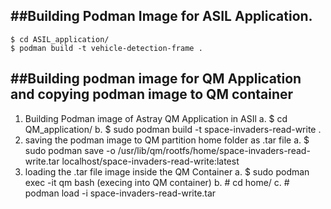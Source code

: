 ##Building Podman Image for ASIL Application.
----------------------------------------------------------------------------------
    $ cd ASIL_application/
    $ podman build -t vehicle-detection-frame .

##Building podman image for QM Application and copying podman image to QM container 
-----------------------------------------------------------------------------------
1. Building Podman image of Astray QM Application in ASIl
    a. $ cd QM_application/
    b. $ sudo podman build -t space-invaders-read-write .
2. saving the podman image to QM partition home folder as .tar file
    a. $ sudo podman save -o /usr/lib/qm/rootfs/home/space-invaders-read-write.tar localhost/space-invaders-read-write:latest
3. loading the .tar file image inside the QM Container
        a. $ sudo podman exec -it qm bash (execing into QM container)
        b.  # cd home/
        c.  # podman load -i space-invaders-read-write.tar 

